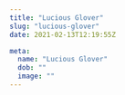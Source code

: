 ```yaml
---
title: "Lucious Glover"
slug: "lucious-glover"
date: 2021-02-13T12:19:55Z

meta:
  name: "Lucious Glover"
  dob: ""
  image: ""
---
```


